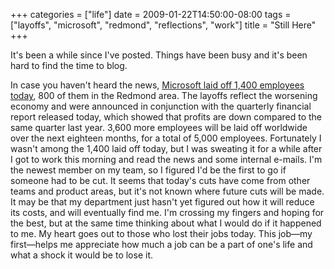 +++
categories = ["life"]
date = 2009-01-22T14:50:00-08:00
tags = ["layoffs", "microsoft", "redmond", "reflections", "work"]
title = "Still Here"
+++

It's been a while since I've posted. Things have been busy and it's been hard to find the time to blog.

In case you haven't heard the news, [Microsoft laid off 1,400 employees today](https://www.nytimes.com/2009/01/23/technology/companies/23soft.html), 800 of them in the Redmond area. The layoffs reflect the worsening economy and were announced in conjunction with the quarterly financial report released today, which showed that profits are down compared to the same quarter last year. 3,600 more employees will be laid off worldwide over the next eighteen months, for a total of 5,000 employees. Fortunately I wasn't among the 1,400 laid off today, but I was sweating it for a while after I got to work this morning and read the news and some internal e-mails. I'm the newest member on my team, so I figured I'd be the first to go if someone had to be cut. It seems that today's cuts have come from other teams and product areas, but it's not known where future cuts will be made. It may be that my department just hasn't yet figured out how it will reduce its costs, and will eventually find me. I'm crossing my fingers and hoping for the best, but at the same time thinking about what I would do if it happened to me. My heart goes out to those who lost their jobs today. This job&mdash;my first&mdash;helps me appreciate how much a job can be a part of one's life and what a shock it would be to lose it.
